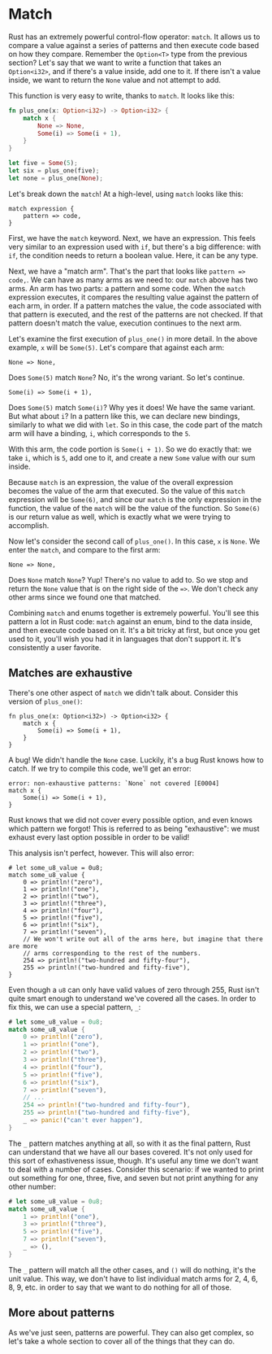 # Match

Rust has an extremely powerful control-flow operator: `match`. It allows us to
compare a value against a series of patterns and then execute code based on
how they compare. Remember the `Option<T>` type from the previous section?
Let's say that we want to write a function that takes an `Option<i32>`, and
if there's a value inside, add one to it. If there isn't a value inside, we
want to return the `None` value and not attempt to add.

This function is very easy to write, thanks to `match`. It looks like this:

```rust
fn plus_one(x: Option<i32>) -> Option<i32> {
    match x {
        None => None,
        Some(i) => Some(i + 1),
    }
}

let five = Some(5);
let six = plus_one(five);
let none = plus_one(None);
```

Let's break down the `match`! At a high-level, using `match` looks like this:

```text
match expression {
    pattern => code,
}
```

First, we have the `match` keyword. Next, we have an expression. This feels
very similar to an expression used with `if`, but there's a big difference:
with `if`, the condition needs to return a boolean value. Here, it can be any
type.

Next, we have a "match arm". That's the part that looks like `pattern =>
code,`.  We can have as many arms as we need to: our `match` above has two
arms. An arm has two parts: a pattern and some code. When the `match`
expression executes, it compares the resulting value against the pattern of
each arm, in order. If a pattern matches the value, the code associated
with that pattern is executed, and the rest of the patterns are not checked.
If that pattern doesn't match the value, execution continues to the next arm.

Let's examine the first execution of `plus_one()` in more detail. In the above
example, `x` will be `Some(5)`. Let's compare that against each arm:

```text
None => None,
```

Does `Some(5)` match `None`? No, it's the wrong variant. So let's continue.

```text
Some(i) => Some(i + 1),
```

Does `Some(5)` match `Some(i)`? Why yes it does! We have the same variant. But
what about `i`? In a pattern like this, we can declare new bindings, similarly
to what we did with `let`. So in this case, the code part of the match arm will
have a binding, `i`, which corresponds to the `5`.

With this arm, the code portion is `Some(i + 1)`. So we do exactly that: we
take `i`, which is `5`, add one to it, and create a new `Some` value with our
sum inside.

Because `match` is an expression, the value of the overall expression becomes
the value of the arm that executed. So the value of this `match` expression
will be `Some(6)`, and since our `match` is the only expression in the
function, the value of the `match` will be the value of the function. So
`Some(6)` is our return value as well, which is exactly what we were trying
to accomplish.

Now let's consider the second call of `plus_one()`. In this case, `x` is
`None`. We enter the `match`, and compare to the first arm:

```text
None => None,
```

Does `None` match `None`? Yup! There's no value to add to. So we stop and
return the `None` value that is on the right side of the `=>`. We don't
check any other arms since we found one that matched.

Combining `match` and enums together is extremely powerful. You'll see this
pattern a lot in Rust code: `match` against an enum, bind to the data
inside, and then execute code based on it. It's a bit tricky at first, but
once you get used to it, you'll wish you had it in languages that don't support
it. It's consistently a user favorite.

## Matches are exhaustive

There's one other aspect of `match` we didn't talk about. Consider this version
of `plus_one()`:

```rust,ignore
fn plus_one(x: Option<i32>) -> Option<i32> {
    match x {
        Some(i) => Some(i + 1),
    }
}
```

A bug! We didn't handle the `None` case. Luckily, it's a bug Rust knows how to catch.
If we try to compile this code, we'll get an error:

```text
error: non-exhaustive patterns: `None` not covered [E0004]
match x {
    Some(i) => Some(i + 1),
}
```

Rust knows that we did not cover every possible option, and even knows which
pattern we forgot! This is referred to as being "exhaustive": we must exhaust
every last option possible in order to be valid!

This analysis isn't perfect, however. This will also error:

```rust,ignore
# let some_u8_value = 0u8;
match some_u8_value {
    0 => println!("zero"),
    1 => println!("one"),
    2 => println!("two"),
    3 => println!("three"),
    4 => println!("four"),
    5 => println!("five"),
    6 => println!("six"),
    7 => println!("seven"),
    // We won't write out all of the arms here, but imagine that there are more
    // arms corresponding to the rest of the numbers.
    254 => println!("two-hundred and fifty-four"),
    255 => println!("two-hundred and fifty-five"),
}
```

Even though a `u8` can only have valid values of zero through 255, Rust isn't
quite smart enough to understand we've covered all the cases. In order to fix
this, we can use a special pattern, `_`:

```rust
# let some_u8_value = 0u8;
match some_u8_value {
    0 => println!("zero"),
    1 => println!("one"),
    2 => println!("two"),
    3 => println!("three"),
    4 => println!("four"),
    5 => println!("five"),
    6 => println!("six"),
    7 => println!("seven"),
    // ...
    254 => println!("two-hundred and fifty-four"),
    255 => println!("two-hundred and fifty-five"),
    _ => panic!("can't ever happen"),
}
```

The `_` pattern matches anything at all, so with it as the final pattern,
Rust can understand that we have all our bases covered. It's not only used for
this sort of exhastiveness issue, though. It's useful any time we don't want to
deal with a number of cases. Consider this scenario: if we wanted to print out
something for one, three, five, and seven but not print anything for any other
number:

```rust
# let some_u8_value = 0u8;
match some_u8_value {
    1 => println!("one"),
    3 => println!("three"),
    5 => println!("five"),
    7 => println!("seven"),
    _ => (),
}
```

The `_` pattern will match all the other cases, and `()` will do nothing, it's
the unit value. This way, we don't have to list individual match arms for 2, 4,
6, 8, 9, etc. in order to say that we want to do nothing for all of those.

## More about patterns

As we've just seen, patterns are powerful. They can also get complex, so let's
take a whole section to cover all of the things that they can do.
